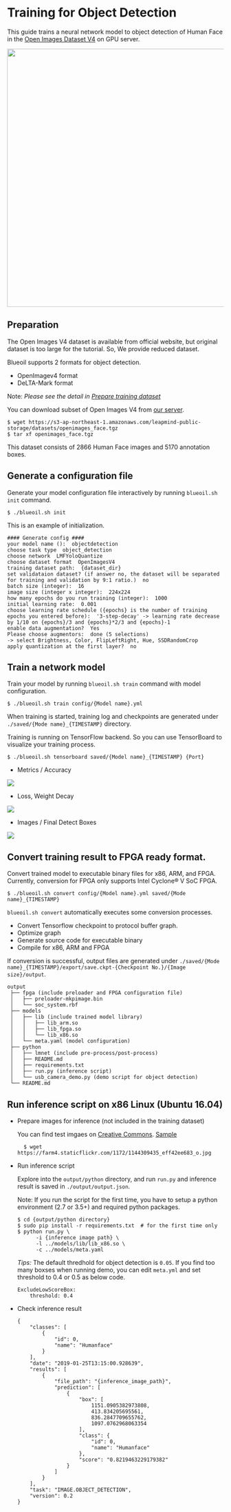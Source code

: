 # Training for Object Detection

This guide trains a neural network model to object detection of Human Face in the [Open Images Dataset V4](https://storage.googleapis.com/openimages/web/index.html) on GPU server.

<img src="../_static/openimages_v4.png" width="600">

## Preparation

The Open Images V4 dataset is available from official website, but original dataset is too large for the tutorial. So, We provide reduced dataset.

Blueoil supports 2 formats for object detection.

- OpenImagev4 format
- DeLTA-Mark format

Note: *Please see the detail in <a href="../usage/dataset.html">Prepare training dataset</a>*

You can download subset of Open Images V4 from
[our server](https://s3-ap-northeast-1.amazonaws.com/leapmind-public-storage/datasets/openimages_face.tgz).


	$ wget https://s3-ap-northeast-1.amazonaws.com/leapmind-public-storage/datasets/openimages_face.tgz
	$ tar xf openimages_face.tgz


This dataset consists of 2866 Human Face images and 5170 annotation boxes.

## Generate a configuration file

Generate your model configuration file interactively by running `blueoil.sh init` command.

    $ ./blueoil.sh init

This is an example of initialization.

```
#### Generate config ####
your model name ():  objectdetection
choose task type  object_detection
choose network  LMFYoloQuantize
choose dataset format  OpenImagesV4
training dataset path:  {dataset_dir}
set validataion dataset? (if answer no, the dataset will be separated for training and validation by 9:1 ratio.)  no
batch size (integer):  16
image size (integer x integer):  224x224
how many epochs do you run training (integer):  1000
initial learning rate:  0.001
choose learning rate schedule ({epochs} is the number of training epochs you entered before):  '3-step-decay' -> learning rate decrease by 1/10 on {epochs}/3 and {epochs}*2/3 and {epochs}-1
enable data augmentation?  Yes
Please choose augmentors:  done (5 selections)
-> select Brightness, Color, FlipLeftRight, Hue, SSDRandomCrop
apply quantization at the first layer?  no
```

## Train a network model

Train your model by running `blueoil.sh train` command with model configuration.

    $ ./blueoil.sh train config/{Model name}.yml

When training is started, training log and checkpoints are generated under `./saved/{Mode name}_{TIMESTAMP}` directory.

Training is running on TensorFlow backend. So you can use TensorBoard to visualize your training process. 

    $ ./blueoil.sh tensorboard saved/{Model name}_{TIMESTAMP} {Port}

- Metrics / Accuracy
<img src="../_static/object_detection_train_metrics.png">

- Loss, Weight Decay
<img src="../_static/object_detection_train_loss.png">

- Images / Final Detect Boxes
<img src="../_static/object_detection_boxes.png">


## Convert training result to FPGA ready format.

Convert trained model to executable binary files for x86, ARM, and FPGA.
Currently, conversion for FPGA only supports Intel Cyclone® V SoC FPGA.

    $ ./blueoil.sh convert config/{Model name}.yml saved/{Mode name}_{TIMESTAMP}

`blueoil.sh convert` automatically executes some conversion processes.
- Convert Tensorflow checkpoint to protocol buffer graph.
- Optimize graph
- Generate source code for executable binary
- Compile for x86, ARM and FPGA

If conversion is successful, output files are generated under `./saved/{Mode name}_{TIMESTAMP}/export/save.ckpt-{Checkpoint No.}/{Image size}/output`.

```
output
 ├── fpga (include preloader and FPGA configuration file)
 │   ├── preloader-mkpimage.bin
 │   └── soc_system.rbf
 ├── models
 │   ├── lib (include trained model library)
 │   │   ├── lib_arm.so
 │   │   ├── lib_fpga.so
 │   │   └── lib_x86.so
 │   └── meta.yaml (model configuration)
 ├── python
 │   ├── lmnet (include pre-process/post-process)
 │   ├── README.md
 │   ├── requirements.txt
 │   ├── run.py (inference script)
 │   └── usb_camera_demo.py (demo script for object detection)
 └── README.md
```

## Run inference script on x86 Linux (Ubuntu 16.04)

- Prepare images for inference (not included in the training dataset)

	You can find test imgaes on [Creative Commons](https://ccsearch.creativecommons.org/). [Sample](https://ccsearch.creativecommons.org/photos/ddfd33a6-140f-49a3-85b8-3bf58a877990)

		$ wget https://farm4.staticflickr.com/1172/1144309435_eff42ee683_o.jpg

- Run inference script

    Explore into the `output/python` directory, and
    run `run.py` and inference result is saved in `./output/output.json`.

    Note: If you run the script for the first time, you have to setup a python environment (2.7 or 3.5+) and required python packages.

	```
	$ cd {output/python directory}
	$ sudo pip install -r requirements.txt  # for the first time only
	$ python run.py \
	      -i {inference image path} \
	      -l ../models/lib/lib_x86.so \
	      -c ../models/meta.yaml
	```

	*Tips:* The default thredhold for object detection is `0.05`. If you find too many boxses when running demo, you can edit `meta.yml` and set threshold to 0.4 or 0.5 as below code.

	```
	ExcludeLowScoreBox:
	    threshold: 0.4
	```

- Check inference result

	```
	{
	    "classes": [
	        {   
	            "id": 0,
	            "name": "Humanface"
	        }   
	    ],  
	    "date": "2019-01-25T13:15:00.928639",
	    "results": [
	        {   
	            "file_path": "{inference_image_path}",
	            "prediction": [
	                {   
	                    "box": [
	                        1151.0905382973808,
	                        413.834205695561,
	                        836.2847709655762,
	                        1097.0762968063354
	                    ],  
	                    "class": {
	                        "id": 0,
	                        "name": "Humanface"
	                    },  
	                    "score": "0.8219463229179382"
	                }   
	            ]   
	        }   
	    ],  
	    "task": "IMAGE.OBJECT_DETECTION",
	    "version": 0.2 
	}
	```
